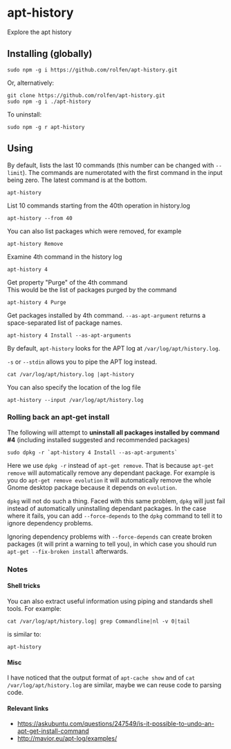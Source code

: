 # apt-history

Explore the apt history

## Installing (globally)

```
sudo npm -g i https://github.com/rolfen/apt-history.git
```

Or, alternatively:

```
git clone https://github.com/rolfen/apt-history.git
sudo npm -g i ./apt-history
```

To uninstall:

```
sudo npm -g r apt-history
```


## Using

By default, lists the last 10 commands (this number can be changed with `--limit`).
The commands are numerotated with the first command in the input being zero.
The latest command is at the bottom.

```
apt-history 
```

List 10 commands starting from the 40th operation in history.log

```
apt-history --from 40
```

You can also list packages which were removed, for example

```
apt-history Remove
```


Examine 4th command in the history log

```
apt-history 4
```

Get property "Purge" of the 4th command  
This would be the list of packages purged by the command

```
apt-history 4 Purge
```

Get packages installed  by 4th command. `--as-apt-argument` returns a space-separated list of package names.

```
apt-history 4 Install --as-apt-arguments
```

By default, `apt-history` looks for the APT log at `/var/log/apt/history.log`.

`-s` or `--stdin` allows you to pipe the APT log instead.

```
cat /var/log/apt/history.log |apt-history
```

You can also specify the location of the log file

```
apt-history --input /var/log/apt/history.log
```

### Rolling back an apt-get install


The following will attempt to **uninstall all packages installed by command #4** (including installed suggested and recommended packages) 

```
sudo dpkg -r `apt-history 4 Install --as-apt-arguments`
```

Here we use `dpkg -r` instead of `apt-get remove`. That is because `apt-get remove` will automatically remove any dependant package. For example is you do `apt-get remove evolution` it will automatically remove the whole Gnome desktop package because it depends on `evolution`.

`dpkg` will not do such a thing. Faced with this same problem, `dpkg` will just fail instead of automatically uninstalling dependant packages. In the case where it fails, you can add `--force-depends` to the `dpkg` command to tell it to ignore dependency problems.

Ignoring dependency problems with `--force-depends` can create broken packages (it will print a warning to tell you), in which case you should run `apt-get --fix-broken install` afterwards.

### Notes

#### Shell tricks

You can also extract useful information using piping and standards shell tools. For example:

```
cat /var/log/apt/history.log| grep Commandline|nl -v 0|tail 
```
is similar to:

```
apt-history 
```

#### Misc

I have noticed that the output format of `apt-cache show` and of `cat /var/log/apt/history.log` are similar, maybe we can reuse code to parsing code.

#### Relevant links

 * https://askubuntu.com/questions/247549/is-it-possible-to-undo-an-apt-get-install-command
 * http://mavior.eu/apt-log/examples/
